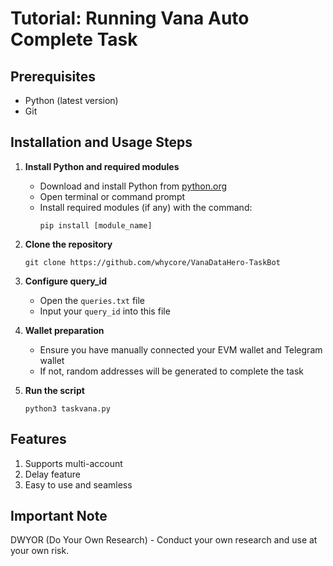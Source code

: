 # Tutorial: Running Vana Auto Complete Task 
## Prerequisites
- Python (latest version)
- Git

## Installation and Usage Steps

1. **Install Python and required modules**
   - Download and install Python from [python.org](https://www.python.org/downloads/)
   - Open terminal or command prompt
   - Install required modules (if any) with the command:
     ```
     pip install [module_name]
     ```

2. **Clone the repository**
   ```
   git clone https://github.com/whycore/VanaDataHero-TaskBot
   ```

3. **Configure query_id**
   - Open the `queries.txt` file
   - Input your `query_id` into this file

4. **Wallet preparation**
   - Ensure you have manually connected your EVM wallet and Telegram wallet
   - If not, random addresses will be generated to complete the task

5. **Run the script**
   ```
   python3 taskvana.py
   ```

## Features

1. Supports multi-account
2. Delay feature
3. Easy to use and seamless

## Important Note

DWYOR (Do Your Own Research) - Conduct your own research and use at your own risk.
